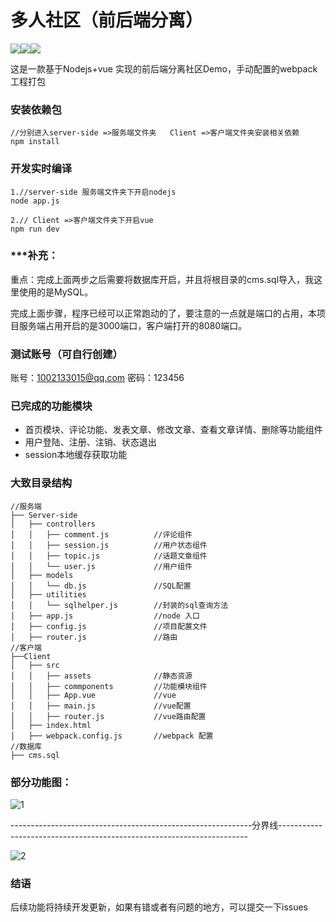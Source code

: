 
# 多人社区（前后端分离）

![](https://img.shields.io/badge/node-V8.11.3-green.svg)![](https://img.shields.io/badge/vue-v2.0%2B-green.svg)![](https://img.shields.io/badge/webpack-4.0-brightgreen.svg)



这是一款基于Nodejs+vue 实现的前后端分离社区Demo，手动配置的webpack 工程打包

### 安装依赖包

```
//分别进入server-side =>服务端文件夹   Client =>客户端文件夹安装相关依赖
npm install
```

### 开发实时编译

```	
1.//server-side 服务端文件夹下开启nodejs
node app.js

2.// Client =>客户端文件夹下开启vue
npm run dev 
```

### ***补充：

重点：完成上面两步之后需要将数据库开启，并且将根目录的cms.sql导入，我这里使用的是MySQL。

完成上面步骤，程序已经可以正常跑动的了，要注意的一点就是端口的占用，本项目服务端占用开启的是3000端口，客户端打开的8080端口。

### 测试账号（可自行创建）
账号：1002133015@qq.com 
密码：123456

### 已完成的功能模块
+  首页模块、评论功能、发表文章、修改文章、查看文章详情、删除等功能组件
+  用户登陆、注册、注销、状态退出
+  session本地缓存获取功能


### 大致目录结构

```
//服务端
├── Server-side
│   ├── controllers 
│   │   ├── comment.js			//评论组件
│   │   ├── session.js			//用户状态组件
│   │   ├── topic.js			//话题文章组件
│   │   └── user.js				//用户组件
│   ├── models
│   │   └── db.js  				//SQL配置
│   ├── utilities
│   │   └── sqlhelper.js		//封装的sql查询方法
│   ├── app.js					//node 入口
│   ├── config.js 				//项目配置文件
│   ├── router.js 				//路由
//客户端
├──Client
│   ├── src 
│   │   ├── assets				//静态资源
│   │   ├── commponents			//功能模块组件
│   │   ├── App.vue				//vue
│   │   ├── main.js				//vue配置
│   │   ├── router.js			//vue路由配置
│   ├── index.html 
│   ├── webpack.config.js		//webpack 配置
//数据库
├── cms.sql
```



### 部分功能图：

![1](https://github.com/heimaozi/Multiplayer-community/blob/master/remadeimg/1.gif)

------------------------------------------------------------分界线----------------------------------------------------------------------

![2](https://github.com/heimaozi/Multiplayer-community/blob/master/remadeimg/2.gif)


### 结语
后续功能将持续开发更新，如果有错或者有问题的地方，可以提交一下issues


